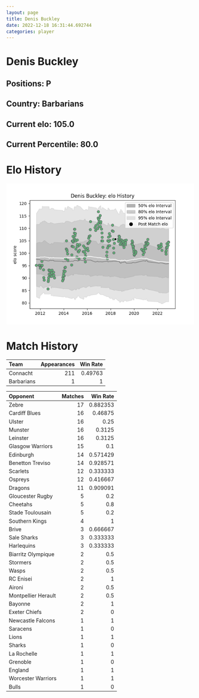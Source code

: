 ```yaml
---  
layout: page  
title: Denis Buckley  
date: 2022-12-18 16:31:44.692744  
categories: player  
---
```

# Denis Buckley

## Positions: P

## Country: Barbarians

## Current elo: 105.0

## Current Percentile: 80.0

# Elo History


![elo history](history_DenisBuckley.png)
# Match History


| Team       |   Appearances |   Win Rate |
|:-----------|--------------:|-----------:|
| Connacht   |           211 |    0.49763 |
| Barbarians |             1 |    1       |

| Opponent            |   Matches |   Win Rate |
|:--------------------|----------:|-----------:|
| Zebre               |        17 |   0.882353 |
| Cardiff Blues       |        16 |   0.46875  |
| Ulster              |        16 |   0.25     |
| Munster             |        16 |   0.3125   |
| Leinster            |        16 |   0.3125   |
| Glasgow Warriors    |        15 |   0.1      |
| Edinburgh           |        14 |   0.571429 |
| Benetton Treviso    |        14 |   0.928571 |
| Scarlets            |        12 |   0.333333 |
| Ospreys             |        12 |   0.416667 |
| Dragons             |        11 |   0.909091 |
| Gloucester Rugby    |         5 |   0.2      |
| Cheetahs            |         5 |   0.8      |
| Stade Toulousain    |         5 |   0.2      |
| Southern Kings      |         4 |   1        |
| Brive               |         3 |   0.666667 |
| Sale Sharks         |         3 |   0.333333 |
| Harlequins          |         3 |   0.333333 |
| Biarritz Olympique  |         2 |   0.5      |
| Stormers            |         2 |   0.5      |
| Wasps               |         2 |   0.5      |
| RC Enisei           |         2 |   1        |
| Aironi              |         2 |   0.5      |
| Montpellier Herault |         2 |   0.5      |
| Bayonne             |         2 |   1        |
| Exeter Chiefs       |         2 |   0        |
| Newcastle Falcons   |         1 |   1        |
| Saracens            |         1 |   0        |
| Lions               |         1 |   1        |
| Sharks              |         1 |   0        |
| La Rochelle         |         1 |   1        |
| Grenoble            |         1 |   0        |
| England             |         1 |   1        |
| Worcester Warriors  |         1 |   1        |
| Bulls               |         1 |   0        |